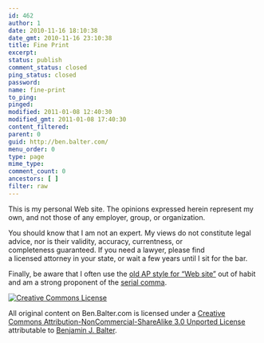 ```yaml
---
id: 462
author: 1
date: 2010-11-16 18:10:38
date_gmt: 2010-11-16 23:10:38
title: Fine Print
excerpt:
status: publish
comment_status: closed
ping_status: closed
password:
name: fine-print
to_ping:
pinged:
modified: 2011-01-08 12:40:30
modified_gmt: 2011-01-08 17:40:30
content_filtered:
parent: 0
guid: http://ben.balter.com/
menu_order: 0
type: page
mime_type:
comment_count: 0
ancestors: [ ]
filter: raw
---
```

This is my personal Web site. The opinions expressed herein represent my own, and not those of any employer, group, or organization.

You should know that I am not an expert. My views do not constitute legal advice, nor is their validity, accuracy, currentness, or completeness guaranteed. If you need a lawyer, please find a licensed attorney in your state, or wait a few years until I sit for the bar.

Finally, be aware that I often use the [old AP style for “Web site”][1] out of habit and am a strong proponent of the [serial comma][2].

<a rel="license" href="http://creativecommons.org/licenses/by-nc-sa/3.0/"><img class="aligncenter" style="border-width: 0;" src="http://i.creativecommons.org/l/by-nc-sa/3.0/88x31.png" alt="Creative Commons License" /></a>

All original content on <span>Ben.Balter.com</span> is licensed under a <a rel="license" href="http://creativecommons.org/licenses/by-nc-sa/3.0/">Creative Commons Attribution-NonCommercial-ShareAlike 3.0 Unported License</a> attributable to <a rel="cc:attributionURL" href="http://ben.balter.com">Benjamin J. Balter</a>.

 [1]: http://twitter.com/#!/APStylebook/status/12296505018
 [2]: http://en.wikipedia.org/wiki/Serial_comma